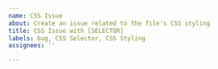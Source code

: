 ```yaml
---
name: CSS Issue
about: Create an issue related to the file's CSS styling
title: CSS Issue with [SELECTOR]
labels: bug, CSS Selector, CSS Styling
assignees: ''

---
```



